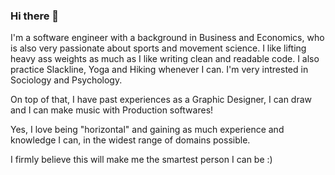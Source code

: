 ### Hi there 👋

I'm a software engineer with a background in Business and Economics, who is also very passionate about sports and movement science.
I like lifting heavy ass weights as much as I like writing clean and readable code.
I also practice Slackline, Yoga and Hiking whenever I can.
I'm very intrested in Sociology and Psychology.

On top of that, I have past experiences as a Graphic Designer, I can draw and I can make music with Production softwares!

Yes, I love being "horizontal" and gaining as much experience and knowledge I can, in the widest range of domains possible.

I firmly believe this will make me the smartest person I can be :)

